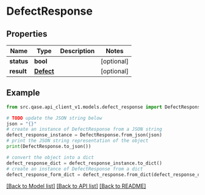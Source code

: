 # DefectResponse


## Properties

Name | Type | Description | Notes
------------ | ------------- | ------------- | -------------
**status** | **bool** |  | [optional] 
**result** | [**Defect**](Defect.md) |  | [optional] 

## Example

```python
from src.qase.api_client_v1.models.defect_response import DefectResponse

# TODO update the JSON string below
json = "{}"
# create an instance of DefectResponse from a JSON string
defect_response_instance = DefectResponse.from_json(json)
# print the JSON string representation of the object
print(DefectResponse.to_json())

# convert the object into a dict
defect_response_dict = defect_response_instance.to_dict()
# create an instance of DefectResponse from a dict
defect_response_form_dict = defect_response.from_dict(defect_response_dict)
```
[[Back to Model list]](../README.md#documentation-for-models) [[Back to API list]](../README.md#documentation-for-api-endpoints) [[Back to README]](../README.md)


